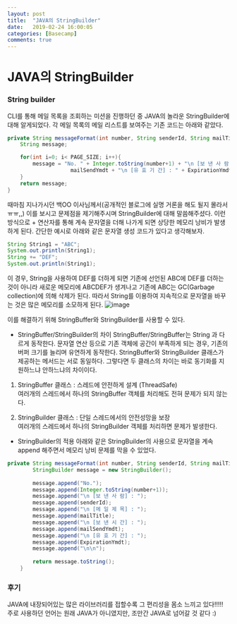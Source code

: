 ```yaml
---
layout: post
title:  "JAVA의 StringBuilder"
date:   2019-02-24 16:00:05
categories: [Basecamp]
comments: true
---
```


# JAVA의 StringBuilder     
### String builder
CLI를 통해 메일 목록을 조회하는 미션을 진행하던 중 JAVA의 놀라운 StringBuilder에 대해 알게되었다. 각 메일 목록의 메일 리스트를 보여주는 기존 코드는 아래와 같았다.
```java
private String messageFormat(int number, String senderId, String mailTitle, Date mailSendYmdt, Date ExpirationYmdt) {
    String message;

    for(int i=0; i< PAGE_SIZE; i++){
        message = "No. " + Integer.toString(number+1) + "\n [보 낸 사 람] : " + senderId + "\n [메 일 제 목] : " + mailTitle + "\n [보 낸 시 간] : " +
                    mailSendYmdt + "\n [유 효 기 간] : " + ExpirationYmdt + "\n\n";
    }
    return message;
}
```

때마침 지나가시던 백OO 이사님께서(공개적인 블로그에 실명 거론을 해도 될지 몰라서ㅠㅠ,,) 이를 보시고 문제점을 제기해주시며 StringBuilder에 대해 말씀해주셨다.
이런 방식으로 + 연산자를 통해 계속 문자열을 더해 나가게 되면 상당한 메모리 낭비가 발생하게 된다. 간단한 예시로 아래와 같은 문자열 생성 코드가 있다고 생각해보자.
```java
String String1 = "ABC";
System.out.println(String1);
String += "DEF";
System.out.println(String1);
```

이 경우, String을 사용하여 DEF를 더하게 되면 기존에 선언된 ABC에 DEF를 더하는 것이 아니라 새로운 메모리에 ABCDEF가 생겨나고 기존에 ABC는 GC(Garbage collection)에 의해 삭제가 된다.
따라서 String를 이용하여 지속적으로 문자열을 바꾸는 것은 많은 메모리를 소모하게 된다.
![image](https://user-images.githubusercontent.com/28076434/53296332-bc590300-3850-11e9-8e64-29942eedd008.png)


이를 해결하기 위해 StringBuffer와 StringBuilder를 사용할 수 있다.

* StringBuffer/StringBuilder의 차이
StringBuffer/StringBuffer는 String 과 다르게 동작한다. 문자열 연산 등으로 기존 객체에 공간이 부족하게 되는 경우, 기존의 버퍼 크기를 늘리며 유연하게 동작한다. StringBuffer와 StringBuilder 클래스가 제공하는 메서드는 서로 동일하다. 그렇다면 두 클래스의 차이는 바로 동기화를 지원하느냐 안하느냐의 차이이다.

1. StringBuffer 클래스 
: 스레드에 안전하게 설계 (ThreadSafe)<br>
여러개의 스레드에서 하나의  StringBuffer 객체를 처리해도 전혀 문제가 되지 않는다.

2. StringBuilder 클래스 
: 단일 스레드에서의 안전성망을 보장<br>
여러개의 스레드에서 하나의 StringBuilder 객체를 처리하면 문제가 발생한다.

* StringBuilder의 적용
아래와 같은 StringBuilder의 사용으로 문자열을 계속 append 해주면서 메모리 낭비 문제를 막을 수 있었다.
```java
private String messageFormat(int number, String senderId, String mailTitle, Date mailSendYmdt, Date ExpirationYmdt) {
		StringBuilder message = new StringBuilder();
		
		message.append("No.");
		message.append(Integer.toString(number+1));
		message.append("\n [보 낸 사 람] : ");
		message.append(senderId);
		message.append("\n [메 일 제 목] : ");
		message.append(mailTitle);
		message.append("\n [보 낸 시 간] : ");
		message.append(mailSendYmdt);
		message.append("\n [유 효 기 간] : ");
		message.append(ExpirationYmdt);
		message.append("\n\n");
		
		return message.toString();
	}
```

### 후기
JAVA에 내장되어있는 많은 라이브러리를 접할수록 그 편리성을 몸소 느끼고 있다!!!!! 주로 사용하던 언어는 원래 JAVA가 아니였지만, 조만간 JAVA로 넘어갈 것 같다 :)
<!--more-->

